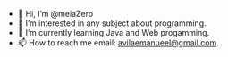 - 👋 Hi, I’m @meiaZero
- 👀 I’m interested in any subject about programming.  
- 🌱 I’m currently learning Java and Web progamming.
- 📫 How to reach me email: avilaemanueel@gmail.com.
